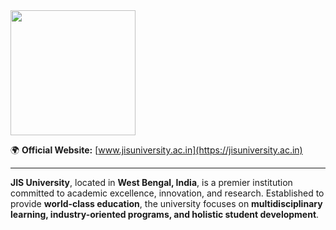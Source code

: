 <img src="https://github.com/OWASP/www-chapter-jis-university-student-chapter/blob/main/assets/images/jisulogo%20(3).png" width="200" height="200">  
 
🌍 **Official Website:** [www.jisuniversity.ac.in](https://jisuniversity.ac.in)  

---
**JIS University**, located in **West Bengal, India**, is a premier institution committed to academic excellence, innovation, and research. Established to provide **world-class education**, the university focuses on **multidisciplinary learning, industry-oriented programs, and holistic student development**.  
